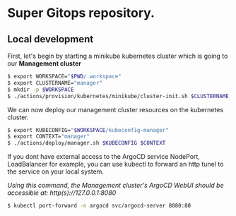 # Super Gitops repository.

## Local development

First, let's begin by starting a minikube kubernetes cluster which is going to our **Management cluster**

```bash
$ export WORKSPACE="$PWD/.workspace"
$ export CLUSTERNAME="manager"
$ mkdir -p $WORKSPACE
$ ./actions/provision/kubernetes/minikube/cluster-init.sh $CLUSTERNAME $WORKSPACE/kubeconfig-manager
```

We can now deploy our management cluster resources on the kubernetes cluster.

```bash
$ export KUBECONFIG="$WORKSPACE/kubeconfig-manager"
$ export CONTEXT="manager"
$ ./actions/deploy/manager.sh $KUBECONFIG $CONTEXT
```

If you dont have external access to the ArgoCD service NodePort, LoadBalancer for example, you can use kubectl to forward an http tunel
to the service on your local system.

*Using this command, the Management cluster's ArgoCD WebUI should be accessible at: http(s)://127.0.0.1:8080*

```bash
$ kubectl port-forward -n argocd svc/argocd-server 8080:80
```